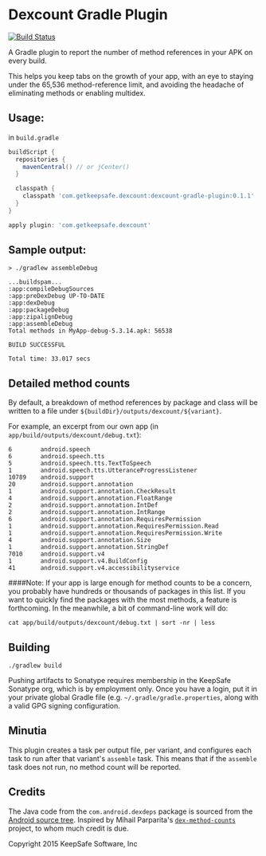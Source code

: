 # Dexcount Gradle Plugin

[![Build Status](https://travis-ci.org/KeepSafe/dexcount-gradle-plugin.svg?branch=master)](https://travis-ci.org/KeepSafe/dexcount-gradle-plugin)

A Gradle plugin to report the number of method references in your APK on every build.

This helps you keep tabs on the growth of your app, with an eye to staying under the 65,536 method-reference limit, and avoiding the headache of eliminating methods or enabling multidex.

## Usage:

in `build.gradle`
```groovy
buildScript {
  repositories {
    mavenCentral() // or jCenter()
  }

  classpath {
    classpath 'com.getkeepsafe.dexcount:dexcount-gradle-plugin:0.1.1'
  }
}

apply plugin: 'com.getkeepsafe.dexcount'
```

## Sample output:

```
> ./gradlew assembleDebug

...buildspam...
:app:compileDebugSources
:app:preDexDebug UP-TO-DATE
:app:dexDebug
:app:packageDebug
:app:zipalignDebug
:app:assembleDebug
Total methods in MyApp-debug-5.3.14.apk: 56538

BUILD SUCCESSFUL

Total time: 33.017 secs
```

## Detailed method counts

By default, a breakdown of method references by package and class will be written to a file under `${buildDir}/outputs/dexcount/${variant}`.

For example, an excerpt from our own app (in `app/build/outputs/dexcount/debug.txt`):
```
6        android.speech
6        android.speech.tts
5        android.speech.tts.TextToSpeech
1        android.speech.tts.UtteranceProgressListener
10789    android.support
20       android.support.annotation
1        android.support.annotation.CheckResult
4        android.support.annotation.FloatRange
2        android.support.annotation.IntDef
2        android.support.annotation.IntRange
6        android.support.annotation.RequiresPermission
1        android.support.annotation.RequiresPermission.Read
1        android.support.annotation.RequiresPermission.Write
4        android.support.annotation.Size
1        android.support.annotation.StringDef
7010     android.support.v4
1        android.support.v4.BuildConfig
41       android.support.v4.accessibilityservice
```

####Note:
If your app is large enough for method counts to be a concern, you probably have hundreds or thousands of packages in this list.  If you want to quickly find the packages with the most methods, a feature is forthcoming.  In the meanwhile, a bit of command-line work will do:

`cat app/build/outputs/dexcount/debug.txt | sort -nr | less`

## Building

`./gradlew build`

Pushing artifacts to Sonatype requires membership in the KeepSafe Sonatype org, which is by employment only.  Once
you have a login, put it in your private global Gradle file (e.g. `~/.gradle/gradle.properties`, along with a valid
GPG signing configuration.

## Minutia

This plugin creates a task per output file, per variant, and configures each task to run after that variant's `assemble` task.  This means that if the `assemble` task does not run, no method count will be reported.

## Credits

The Java code from the `com.android.dexdeps` package is sourced from the [Android source tree](https://android.googlesource.com/platform/dalvik.git/+/master/tools/dexdeps/).
Inspired by Mihail Parparita's [`dex-method-counts`](https://github.com/mihaip/dex-method-counts) project, to whom much credit is due.

Copyright 2015 KeepSafe Software, Inc

